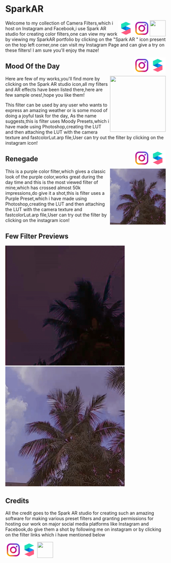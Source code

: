 # SparkAR

[<img align = right height = 50 width = 50 src = "https://edent.github.io/SuperTinyIcons/images/svg/github.svg">](https://github.com/mv1249/SparkAR)

[<img align = right height = 50 width = 50 src = "https://github.com/mv1249/SparkAR/blob/main/images/Instagram-logo-transparent-PNG-removebg-preview.png">](https://www.instagram.com/mv_1249/)

[<img align = right height = 50 width = 50 src =  "https://github.com/mv1249/SparkAR/blob/main/images/logo.png">](https://www.facebook.com/sparkarhub/portfolios/ig/mv_1249/)


Welcome to my collection of Camera Filters,which i host on Instagram and Facebook,i use Spark AR studio for creating color filters,one can view my work 
by viewing my SparkAR portfolio by clicking on the "Spark AR " icon present on the top left corner,one can visit my Instagram Page and can give a try on these filters!
I am sure you'll enjoy the maze!


[<img align = right height = 50 width = 50 src =  "https://github.com/mv1249/SparkAR/blob/main/images/logo.png">](https://www.facebook.com/sparkarhub/portfolios/ig/mv_1249/)

[<img align = right height = 50 width = 50 src = "https://github.com/mv1249/SparkAR/blob/main/images/Instagram-logo-transparent-PNG-removebg-preview.png">](https://www.instagram.com/ar/309155393422370/)

## Mood Of the Day

[<img align = right height = 175 width = 175 src ="https://github.com/mv1249/SparkAR/blob/main/images/moodoftheday.gif">](https://www.instagram.com/ar/309155393422370/)

Here are few of my works,you'll find more by clicking on the Spark AR studio icon,all my filters and AR effects have been listed there,here are few sample ones!,hope you like them!

This filter can be used by any user who wants to express an amazing weather or is some mood of doing a joyful task for the day,
As the name suggests,this is filter uses Moody Presets,which i have made using Photoshop,creating the LUT and then attaching the LUT with the camera texture and fastcolorLut.arp
file,User can try out the filter by clicking on the instagram icon!


[<img align = right height = 50 width = 50 src =  "https://github.com/mv1249/SparkAR/blob/main/images/logo.png">](https://www.facebook.com/sparkarhub/portfolios/ig/mv_1249/)

[<img align = right height = 50 width = 50 src = "https://github.com/mv1249/SparkAR/blob/main/images/Instagram-logo-transparent-PNG-removebg-preview.png">](https://www.instagram.com/ar/2931488213746667/)

## Renegade

[<img align = right height = 175 width = 175 src ="https://github.com/mv1249/SparkAR/blob/main/images/renegade.gif">](https://www.instagram.com/ar/309155393422370/)


This is a purple color filter,which gives a classic look of the purple color,works great during the day time and this is the most viewed filter of mine,which has crossed 
almost 50k impressions,do give it a shot,this is filter uses a Purple Preset,which i have made using Photoshop,creating the LUT and then attaching the LUT with the camera texture and fastcolorLut.arp
file,User can try out the filter by clicking on the instagram icon!


## Few Filter Previews

<p float="left">
    <img src="https://github.com/mv1249/SparkAR/blob/main/images/neon.gif" width = "375" height = "375"/>
    <img src="https://github.com/mv1249/SparkAR/blob/main/images/renegade.gif" width = "375" height = "375"/>
  </p>
  
  
  ## Credits
  
 All the credit goes to the Spark AR studio for creating such an amazing software for making various preset filters and granting permissions for hosting our work on 
 major social media platforms like Instagram and Facebook,do give them a shot by following me on instagram or by clicking on the filter links which i have mentioned below 
 

[<img align = left height = 50 width = 50 src = "https://github.com/mv1249/SparkAR/blob/main/images/Instagram-logo-transparent-PNG-removebg-preview.png">](https://www.instagram.com/mv_1249/)

[<img align = left height = 50 width = 50 src =  "https://github.com/mv1249/SparkAR/blob/main/images/logo.png">](https://www.facebook.com/sparkarhub/portfolios/ig/mv_1249/)

[<img align = left height = 50 width = 50 src = "https://edent.github.io/SuperTinyIcons/images/svg/github.svg">](https://github.com/mv1249/SparkAR)

